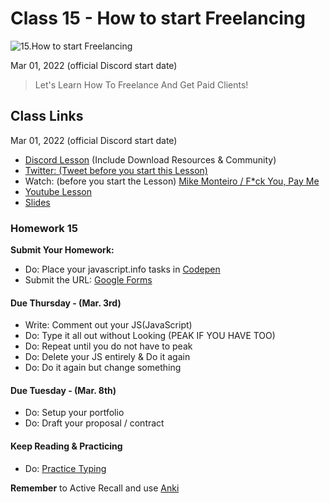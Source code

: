 # Class 15 - How to start Freelancing

![15.How to start Freelancing](https://cdn.hashnode.com/res/hashnode/image/upload/v1676631346153/-u-GUTCNW.png?auto=compress)

Mar 01, 2022 (official Discord start date)

> Let's Learn How To Freelance And Get Paid Clients!

## Class Links

Mar 01, 2022 (official Discord start date)

- [Discord Lesson](https://discord.com/channels/735923219315425401/738891289071714388/948346759145467924) (Include Download Resources & Community)
- [Twitter: (Tweet before you start this Lesson)](https://twitter.com/leonnoel/status/1498787819933691905)
- Watch: (before you start the Lesson) [Mike Monteiro / F\*ck You, Pay Me](https://youtu.be/jVkLVRt6c1U)
- [Youtube Lesson](https://youtu.be/68Li7ukgDKg)
- [Slides](https://slides.com/leonnoel/100devs2-intro-to-freelancing)

### Homework 15

**Submit Your Homework:**

- Do: Place your javascript.info tasks in [Codepen](https://codepen.io)
- Submit the URL: [Google Forms](https://forms.gle/i4skrmpk1HiXXg6ZA)

#### Due Thursday - (Mar. 3rd)

- Write: Comment out your JS(JavaScript)
- Do: Type it all out without Looking (PEAK IF YOU HAVE TOO)
- Do: Repeat until you do not have to peak
- Do: Delete your JS entirely & Do it again
- Do: Do it again but change something

#### Due Tuesday - (Mar. 8th)

- Do: Setup your portfolio
- Do: Draft your proposal / contract

#### Keep Reading & Practicing

- Do: [Practice Typing](https://www.keybr.com/)

**Remember** to Active Recall and use [Anki](https://apps.ankiweb.net/)
